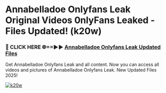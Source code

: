 # Annabelladoe Onlyfans Leak Original Videos 0nlyFans Leaked - Files Updated! (k20w)

<h3>🔴 CLICK HERE 🌐==►► <a href="https://tinyurl.com/x26r9saj" rel="nofollow">Annabelladoe Onlyfans Leak Updated Files</a></h3>

Get Annabelladoe Onlyfans Leak and all content. Now you can access all videos and pictures of Annabelladoe Onlyfans Leak. New Updated Files 2025!

[![k20w](https://i.imgur.com/LkgZPqh.gif)](https://tinyurl.com/x26r9saj)
